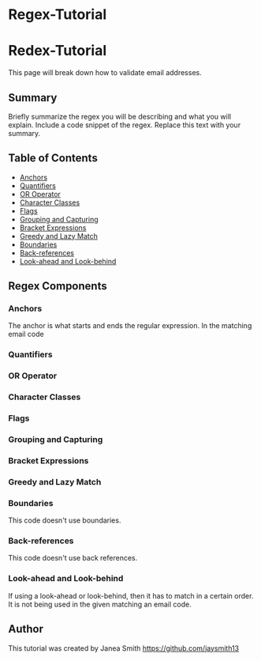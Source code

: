 # Regex-Tutorial
# Redex-Tutorial 

This page will break down how to validate email addresses.

## Summary

Briefly summarize the regex you will be describing and what you will explain. Include a code snippet of the regex. Replace this text with your summary.

## Table of Contents

- [Anchors](#anchors)
- [Quantifiers](#quantifiers)
- [OR Operator](#or-operator)
- [Character Classes](#character-classes)
- [Flags](#flags)
- [Grouping and Capturing](#grouping-and-capturing)
- [Bracket Expressions](#bracket-expressions)
- [Greedy and Lazy Match](#greedy-and-lazy-match)
- [Boundaries](#boundaries)
- [Back-references](#back-references)
- [Look-ahead and Look-behind](#look-ahead-and-look-behind)

## Regex Components

### Anchors
The anchor is what starts and ends the regular expression. In the matching email code

### Quantifiers

### OR Operator

### Character Classes

### Flags

### Grouping and Capturing

### Bracket Expressions

### Greedy and Lazy Match

### Boundaries
This code doesn't use boundaries.

### Back-references

This code doesn't use back references.


### Look-ahead and Look-behind

If using a look-ahead or look-behind, then it has to match in a certain order. It is not being used in the given matching an email code.

## Author

This tutorial was created by Janea Smith 
https://github.com/jaysmith13
